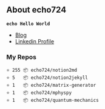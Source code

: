 ## About echo724

<code>**echo Hello World**</code>

- [Blog](https://echo724.github.io)
- [Linkedin Profile](https://www.linkedin.com/in/eunchan-cho-382001184)

### My Repos
```
⭐️ 255 📦 echo724/notion2md
⭐️ 5   📦 echo724/notion2jekyll
⭐️ 1   📦 echo724/matrix-generator
⭐️ 1   📦 echo724/mphyspy
⭐️ 1   📦 echo724/quantum-mechanics
```

